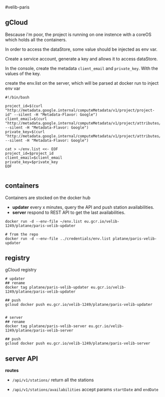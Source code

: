 #velib-paris

## gCloud

Bescause i'm poor, the project is running on one instence with a coreOS which holds all the containers.

In order to access the dataStore, some value should be injected as env var.

Create a service account, generate a key and allows it to access dataStore.

In the console, create the metadata `client_email` and `private_key`. With the values of the key.

create the env.list on the server, which will be parsed at docker run to inject env var

```
#!/bin/bash

project_id=$(curl "http://metadata.google.internal/computeMetadata/v1/project/project-id" --silent -H "Metadata-Flavor: Google")
client_email=$(curl "http://metadata.google.internal/computeMetadata/v1/project/attributes/client_email" --silent -H "Metadata-Flavor: Google")
private_key=$(curl "http://metadata.google.internal/computeMetadata/v1/project/attributes/private_key" --silent -H "Metadata-Flavor: Google")

cat > ~/env.list <<- EOF
project_id=$project_id
client_email=$client_email
private_key=$private_key
EOF


```

## containers

Containers are stocked on the docker hub

- __updater__ every x minutes, query the API and push station availabilities.
- __server__ respond to REST API to get the last availabilities.

```
docker run -d --env-file ~/env.list eu.gcr.io/velib-1249/platane/paris-velib-updater

# from the repo
docker run -d --env-file ../credentials/env.list platane/paris-velib-updater
```

## registry

gCloud registry
```
# updater
## rename
docker tag platane/paris-velib-updater eu.gcr.io/velib-1249/platane/paris-velib-updater

## push
gcloud docker push eu.gcr.io/velib-1249/platane/paris-velib-updater


# server
## rename
docker tag platane/paris-velib-server eu.gcr.io/velib-1249/platane/paris-velib-server

## push
gcloud docker push eu.gcr.io/velib-1249/platane/paris-velib-server

```

## server API

__routes__

 - `/api/v1/stations/` return all the stations

 - `/api/v1/stations/availabilities`
    accept params `startDate` and `endDate`
